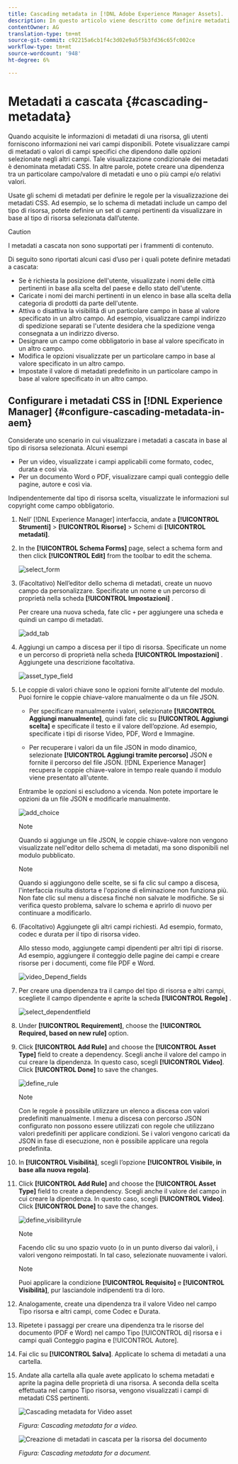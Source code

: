 ```yaml
---
title: Cascading metadata in [!DNL Adobe Experience Manager Assets].
description: In questo articolo viene descritto come definire metadati a cascata per le risorse.
contentOwner: AG
translation-type: tm+mt
source-git-commit: c92215a6cb1f4c3d02e9a5f5b3fd36c65fc002ce
workflow-type: tm+mt
source-wordcount: '948'
ht-degree: 6%

---
```



# Metadati a cascata {#cascading-metadata}

Quando acquisite le informazioni di metadati di una risorsa, gli utenti forniscono informazioni nei vari campi disponibili. Potete visualizzare campi di metadati o valori di campi specifici che dipendono dalle opzioni selezionate negli altri campi. Tale visualizzazione condizionale dei metadati è denominata metadati CSS. In altre parole, potete creare una dipendenza tra un particolare campo/valore di metadati e uno o più campi e/o relativi valori.

Usate gli schemi di metadati per definire le regole per la visualizzazione dei metadati CSS. Ad esempio, se lo schema di metadati include un campo del tipo di risorsa, potete definire un set di campi pertinenti da visualizzare in base al tipo di risorsa selezionata dall’utente.

>[!CAUTION]
>
>I metadati a cascata non sono supportati per i frammenti di contenuto.

Di seguito sono riportati alcuni casi d’uso per i quali potete definire metadati a cascata:

* Se è richiesta la posizione dell&#39;utente, visualizzate i nomi delle città pertinenti in base alla scelta del paese e dello stato dell&#39;utente.
* Caricate i nomi dei marchi pertinenti in un elenco in base alla scelta della categoria di prodotti da parte dell&#39;utente.
* Attiva o disattiva la visibilità di un particolare campo in base al valore specificato in un altro campo. Ad esempio, visualizzare campi indirizzo di spedizione separati se l&#39;utente desidera che la spedizione venga consegnata a un indirizzo diverso.
* Designare un campo come obbligatorio in base al valore specificato in un altro campo.
* Modifica le opzioni visualizzate per un particolare campo in base al valore specificato in un altro campo.
* Impostate il valore di metadati predefinito in un particolare campo in base al valore specificato in un altro campo.

## Configurare i metadati CSS in [!DNL Experience Manager] {#configure-cascading-metadata-in-aem}

Considerate uno scenario in cui visualizzare i metadati a cascata in base al tipo di risorsa selezionata. Alcuni esempi

* Per un video, visualizzate i campi applicabili come formato, codec, durata e così via.
* Per un documento Word o PDF, visualizzare campi quali conteggio delle pagine, autore e così via.

Indipendentemente dal tipo di risorsa scelta, visualizzate le informazioni sul copyright come campo obbligatorio.

1. Nell’ [!DNL Experience Manager] interfaccia, andate a **[!UICONTROL Strumenti]** > **[!UICONTROL Risorse]** > Schemi di **[!UICONTROL metadati]**.
1. In the **[!UICONTROL Schema Forms]** page, select a schema form and then click **[!UICONTROL Edit]** from the toolbar to edit the schema.

   ![select_form](assets/select_form.png)

1. (Facoltativo) Nell’editor dello schema di metadati, create un nuovo campo da personalizzare. Specificate un nome e un percorso di proprietà nella scheda **[!UICONTROL Impostazioni]** .

   Per creare una nuova scheda, fate clic `+` per aggiungere una scheda e quindi un campo di metadati.

   ![add_tab](assets/add_tab.png)

1. Aggiungi un campo a discesa per il tipo di risorsa. Specificate un nome e un percorso di proprietà nella scheda **[!UICONTROL Impostazioni]** . Aggiungete una descrizione facoltativa.

   ![asset_type_field](assets/asset_type_field.png)

1. Le coppie di valori chiave sono le opzioni fornite all&#39;utente del modulo. Puoi fornire le coppie chiave-valore manualmente o da un file JSON.

   * Per specificare manualmente i valori, selezionate **[!UICONTROL Aggiungi manualmente]**, quindi fate clic su **[!UICONTROL Aggiungi scelta]** e specificate il testo e il valore dell’opzione. Ad esempio, specificate i tipi di risorse Video, PDF, Word e Immagine.

   * Per recuperare i valori da un file JSON in modo dinamico, selezionate **[!UICONTROL Aggiungi tramite percorso]** JSON e fornite il percorso del file JSON. [!DNL Experience Manager] recupera le coppie chiave-valore in tempo reale quando il modulo viene presentato all&#39;utente.

   Entrambe le opzioni si escludono a vicenda. Non potete importare le opzioni da un file JSON e modificarle manualmente.

   ![add_choice](assets/add_choice.png)

   >[!NOTE]
   >
   >Quando si aggiunge un file JSON, le coppie chiave-valore non vengono visualizzate nell&#39;editor dello schema di metadati, ma sono disponibili nel modulo pubblicato.

   >[!NOTE]
   >
   >Quando si aggiungono delle scelte, se si fa clic sul campo a discesa, l&#39;interfaccia risulta distorta e l&#39;opzione di eliminazione non funziona più. Non fate clic sul menu a discesa finché non salvate le modifiche. Se si verifica questo problema, salvare lo schema e aprirlo di nuovo per continuare a modificarlo.

1. (Facoltativo) Aggiungete gli altri campi richiesti. Ad esempio, formato, codec e durata per il tipo di risorsa video.

   Allo stesso modo, aggiungete campi dipendenti per altri tipi di risorse. Ad esempio, aggiungere il conteggio delle pagine dei campi e creare risorse per i documenti, come file PDF e Word.

   ![video_Depend_fields](assets/video_dependent_fields.png)

1. Per creare una dipendenza tra il campo del tipo di risorsa e altri campi, scegliete il campo dipendente e aprite la scheda **[!UICONTROL Regole]** .

   ![select_dependentfield](assets/select_dependentfield.png)

1. Under **[!UICONTROL Requirement]**, choose the **[!UICONTROL Required, based on new rule]** option.
1. Click **[!UICONTROL Add Rule]** and choose the **[!UICONTROL Asset Type]** field to create a dependency. Scegli anche il valore del campo in cui creare la dipendenza. In questo caso, scegli **[!UICONTROL Video]**. Click **[!UICONTROL Done]** to save the changes.

   ![define_rule](assets/define_rule.png)

   >[!NOTE]
   >
   >Con le regole è possibile utilizzare un elenco a discesa con valori predefiniti manualmente. I menu a discesa con percorso JSON configurato non possono essere utilizzati con regole che utilizzano valori predefiniti per applicare condizioni. Se i valori vengono caricati da JSON in fase di esecuzione, non è possibile applicare una regola predefinita.

1. In **[!UICONTROL Visibilità]**, scegli l’opzione **[!UICONTROL Visibile, in base alla nuova regola]**.

1. Click **[!UICONTROL Add Rule]** and choose the **[!UICONTROL Asset Type]** field to create a dependency. Scegli anche il valore del campo in cui creare la dipendenza. In questo caso, scegli **[!UICONTROL Video]**. Click **[!UICONTROL Done]** to save the changes.

   ![define_visibilityrule](assets/define_visibilityrule.png)

   >[!NOTE]
   >
   >Facendo clic su uno spazio vuoto (o in un punto diverso dai valori), i valori vengono reimpostati. In tal caso, selezionate nuovamente i valori.

   >[!NOTE]
   >
   >Puoi applicare la condizione **[!UICONTROL Requisito]** e **[!UICONTROL Visibilità]**, pur lasciandole indipendenti tra di loro.

1. Analogamente, create una dipendenza tra il valore Video nel campo Tipo risorsa e altri campi, come Codec e Durata.
1. Ripetete i passaggi per creare una dipendenza tra le risorse del documento (PDF e Word) nel campo Tipo [!UICONTROL di] risorsa e i campi quali Conteggio  pagina e [!UICONTROL Autore].
1. Fai clic su **[!UICONTROL Salva]**. Applicate lo schema di metadati a una cartella.

1. Andate alla cartella alla quale avete applicato lo schema metadati e aprite la pagina delle proprietà di una risorsa. A seconda della scelta effettuata nel campo Tipo risorsa, vengono visualizzati i campi di metadati CSS pertinenti.

   ![Cascading metadata for Video asset](assets/video_asset.png)

   *Figura: Cascading metadata for a video.*

   ![Creazione di metadati in cascata per la risorsa del documento](assets/doc_type_fields.png)

   *Figura: Cascading metadata for a document.*
